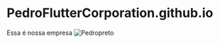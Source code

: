 # PedroFlutterCorporation.github.io
Essa é nossa empresa
![Pedropreto](https://github.com/user-attachments/assets/80689aa2-f4b6-4228-9f53-86e873703fc4)
